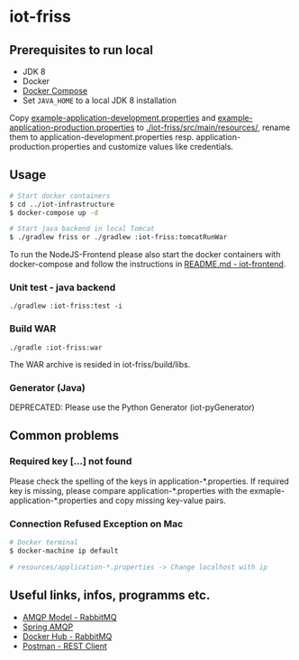 # iot-friss

## Prerequisites to run local

* JDK 8
* Docker
* [Docker Compose](https://docs.docker.com/compose/)
* Set `JAVA_HOME` to a local JDK 8 installation


Copy [example-application-development.properties](./docs/resources/example-application-development.properties) and
[example-application-production.properties](./docs/resources/example-application-production.properties) to
[./iot-friss/src/main/resources/](./iot-friss/src/main/resources/),
rename them to application-development.properties resp. application-production.properties
and customize values like credentials.

## Usage

```bash
# Start docker containers
$ cd ../iot-infrastructure
$ docker-compose up -d
```

```bash
# Start java backend in local Tomcat
$ ./gradlew friss or ./gradlew :iot-friss:tomcatRunWar
```

To run the NodeJS-Frontend please also start the docker containers with docker-compose and follow the instructions in [README.md - iot-frontend](../iot_repo_frontend/README.md).

### Unit test - java backend

    ./gradlew :iot-friss:test -i

### Build WAR

    ./gradle :iot-friss:war

The WAR archive is resided in iot-friss/build/libs.

### Generator (Java)

DEPRECATED: Please use the Python Generator (iot-pyGenerator)

## Common problems

### Required key [...] not found

Please check the spelling of the keys in application-\*.properties.
If required key is missing, please compare application-\*.properties
with the exmaple-application-\*.properties and copy missing key-value pairs.

### Connection Refused Exception on Mac
```bash
# Docker terminal
$ docker-machine ip default

# resources/application-*.properties -> Change localhost with ip
```

## Useful links, infos, programms etc.
* [AMQP Model - RabbitMQ](https://www.rabbitmq.com/tutorials/amqp-concepts.html)
* [Spring AMQP](http://docs.spring.io/spring-amqp/reference/html/)
* [Docker Hub - RabbitMQ](https://hub.docker.com/_/rabbitmq/)
* [Postman - REST Client](https://www.getpostman.com/)
